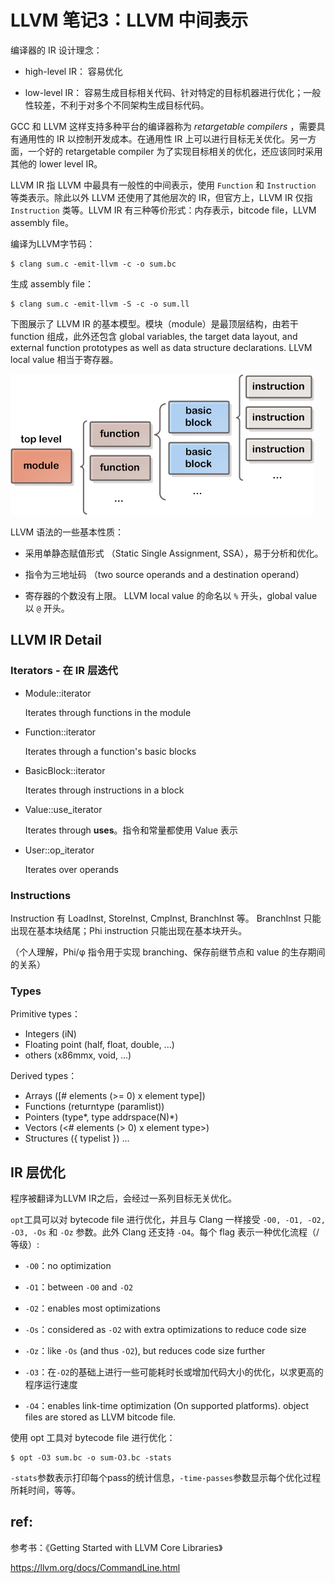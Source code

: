 
# LLVM 笔记3：LLVM 中间表示

编译器的 IR 设计理念：

- high-level IR： 容易优化

- low-level IR： 容易生成目标相关代码、针对特定的目标机器进行优化；一般性较差，不利于对多个不同架构生成目标代码。

GCC 和 LLVM 这样支持多种平台的编译器称为 *retargetable compilers* ，需要具有通用性的 IR 以控制开发成本。在通用性 IR 上可以进行目标无关优化。另一方面，一个好的 retargetable compiler 为了实现目标相关的优化，还应该同时采用其他的 lower level IR。

LLVM IR 指 LLVM 中最具有一般性的中间表示，使用 `Function` 和 `Instruction` 等类表示。除此以外 LLVM 还使用了其他层次的 IR，但官方上，LLVM IR 仅指 `Instruction` 类等。LLVM IR 有三种等价形式：内存表示，bitcode file，LLVM assembly file。

编译为LLVM字节码：

    $ clang sum.c -emit-llvm -c -o sum.bc

生成 assembly file：

    $ clang sum.c -emit-llvm -S -c -o sum.ll

下图展示了 LLVM IR 的基本模型。模块（module）是最顶层结构，由若干 function 组成，此外还包含 global variables, the target data layout, and external
function prototypes as well as data structure declarations. LLVM local value 相当于寄存器。

![](llvm_IR_model.png)

LLVM 语法的一些基本性质：

- 采用单静态赋值形式 （Static Single Assignment, SSA），易于分析和优化。

- 指令为三地址码
（two source operands and a destination operand）

- 寄存器的个数没有上限。
LLVM local value 的命名以 `%` 开头，global value 以 `@` 开头。

## LLVM IR Detail

### Iterators - 在 IR 层迭代

- Module::iterator

  Iterates through functions in the module

- Function::iterator

  Iterates through a function's basic blocks

- BasicBlock::iterator

  Iterates through instructions in a block

- Value::use_iterator

  Iterates through **uses**。指令和常量都使用 Value 表示

- User::op_iterator

  Iterates over operands

### Instructions

Instruction 有 LoadInst, StoreInst, CmpInst, BranchInst 等。 BranchInst 只能出现在基本块结尾；Phi instruction 只能出现在基本块开头。

（个人理解，Phi/φ 指令用于实现 branching、保存前继节点和 value 的生存期间的关系）

### Types

Primitive types：

  - Integers (iN)
  - Floating point (half, float, double, ...)
  - others (x86mmx, void, ...)

Derived types：

  - Arrays  ([# elements (>= 0) x element type])
  - Functions (returntype (paramlist))
  - Pointers (type\*, type addrspace(N)\*)
  - Vectors (<# elements (> 0) x element type>)
  - Structures ({ typelist }) ...

## IR 层优化

程序被翻译为LLVM IR之后，会经过一系列目标无关优化。

`opt`工具可以对 bytecode file 进行优化，并且与 Clang 一样接受 `-O0, -O1, -O2, -O3, -Os` 和 `-Oz` 参数。此外 Clang 还支持 `-O4`。每个 flag 表示一种优化流程（/等级）:

- `-O0`：no optimization

- `-O1`：between `-O0` and `-O2`

- `-O2`：enables most optimizations

- `-Os`：considered as `-O2` with extra optimizations to reduce code size

- `-Oz`：like `-Os` (and thus `-O2`), but
reduces code size further

- `-O3`：在`-O2`的基础上进行一些可能耗时长或增加代码大小的优化，以求更高的程序运行速度

- `-O4`：enables link-time optimization (On supported platforms). object files are stored as LLVM bitcode file.

使用 opt 工具对 bytecode file 进行优化：

    $ opt -O3 sum.bc -o sum-O3.bc -stats

`-stats`参数表示打印每个pass的统计信息，`-time-passes`参数显示每个优化过程所耗时间，等等。


## ref:

参考书：《Getting Started with LLVM Core Libraries》

https://llvm.org/docs/CommandLine.html

<br/><br/>
